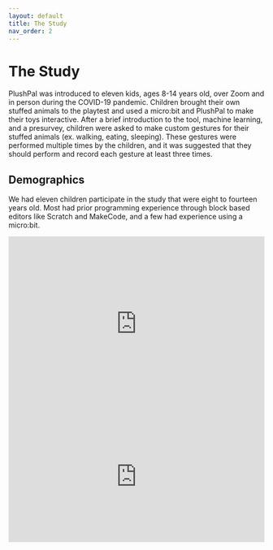 ```yaml
---
layout: default
title: The Study
nav_order: 2
---
```


# The Study
PlushPal was introduced to eleven kids, ages 8-14 years old, over Zoom and in person during the COVID-19 pandemic. Children brought their own stuffed animals to the playtest and used a micro:bit and PlushPal to make their toys interactive. After a brief introduction to the tool, machine learning, and a presurvey, children were asked to make custom gestures for their stuffed animals (ex. walking, eating, sleeping). These gestures were performed multiple times by the children, and it was suggested that they should perform and record each gesture at least three times. 

## Demographics
We had eleven children participate in the study that were eight to fourteen years old. Most had prior programming experience through block based editors like Scratch and MakeCode, and a few had experience using a micro:bit.

<html>
<iframe width="100%" height="343" frameborder="0" src="https://observablehq.com/embed/@deannagelosi/untitled?cells=isotypes"></iframe>
</html>

<html>
<iframe width="100%" height="259" frameborder="0" src="https://observablehq.com/embed/@deannagelosi/untitled?cells=simpleBarCharts"></iframe>
</html>
